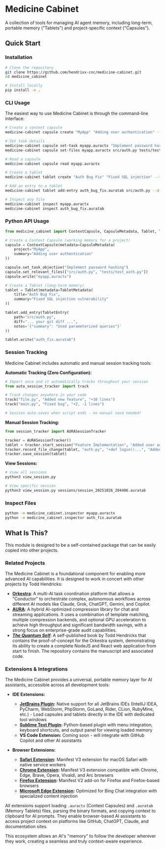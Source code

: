 # Medicine Cabinet

A collection of tools for managing AI agent memory, including long-term, portable memory ("Tablets") and project-specific context ("Capsules").

## Quick Start

### Installation

```bash
# Clone the repository
git clone https://github.com/hendrixx-cnc/medicine-cabinet.git
cd medicine_cabinet

# Install locally
pip install -e .
```

### CLI Usage

The easiest way to use Medicine Cabinet is through the command-line interface:

```bash
# Create a context capsule
medicine-cabinet capsule create "MyApp" "Adding user authentication" --author "Todd"

# Set task details
medicine-cabinet capsule set-task myapp.auractx "Implement password hashing"
medicine-cabinet capsule set-files myapp.auractx src/auth.py tests/test_auth.py

# Read a capsule
medicine-cabinet capsule read myapp.auractx

# Create a tablet
medicine-cabinet tablet create "Auth Bug Fix" "Fixed SQL injection" --tags security authentication

# Add an entry to a tablet
medicine-cabinet tablet add-entry auth_bug_fix.auratab src/auth.py --diff-file changes.diff --notes '{"summary": "Used parameterized queries"}'

# Inspect any file
medicine-cabinet inspect myapp.auractx
medicine-cabinet inspect auth_bug_fix.auratab
```

### Python API Usage

```python
from medicine_cabinet import ContextCapsule, CapsuleMetadata, Tablet, TabletMetadata, TabletEntry

# Create a Context Capsule (working memory for a project)
capsule = ContextCapsule(metadata=CapsuleMetadata(
    project="MyApp",
    summary="Adding user authentication"
))

capsule.set_task_objective("Implement password hashing")
capsule.set_relevant_files(["src/auth.py", "tests/test_auth.py"])
capsule.write("myapp.auractx")

# Create a Tablet (long-term memory)
tablet = Tablet(metadata=TabletMetadata(
    title="Auth Bug Fix",
    summary="Fixed SQL injection vulnerability"
))

tablet.add_entry(TabletEntry(
    path="src/auth.py",
    diff="... your git diff ...",
    notes='{"summary": "Used parameterized queries"}'
))

tablet.write("auth_fix.auratab")
```

### Session Tracking

Medicine Cabinet includes automatic and manual session tracking tools:

**Automatic Tracking (Zero Configuration):**
```python
# Import once and it automatically tracks throughout your session
from auto_session_tracker import track

# Track changes anywhere in your code
track("file.py", "Added new feature", "+10 lines")
track("main.py", "Fixed bug", "+2, -1 lines")

# Session auto-saves when script ends - no manual save needed!
```

**Manual Session Tracking:**
```python
from session_tracker import AURASessionTracker

tracker = AURASessionTracker()
tablet = tracker.start_session("Feature Implementation", "Added user auth")
tracker.record_file_change(tablet, "auth.py", "+def login()...", "Added login")
tracker.save_session(tablet)
```

**View Sessions:**
```bash
# View all sessions
python3 view_session.py

# View specific session
python3 view_session.py sessions/session_20251026_204406.auratab
```

### Inspect Files

```bash
python -m medicine_cabinet.inspector myapp.auractx
python -m medicine_cabinet.inspector auth_fix.auratab
```

## What Is This?

This module is designed to be a self-contained package that can be easily copied into other projects.

### Related Projects

The Medicine Cabinet is a foundational component for enabling more advanced AI capabilities. It is designed to work in concert with other projects by Todd Hendricks:

*   **[Orkestra](https://github.com/hendrixx-cnc/Orkestra)**: A multi-AI task coordination platform that allows a "Conductor" to orchestrate complex, autonomous workflows across different AI models like Claude, Grok, ChatGPT, Gemini, and Copilot.
*   **[AURA](https://github.com/hendrixx-cnc/AURA)**: A hybrid AI-optimized compression library for chat and streaming applications. It uses a combination of template matching, multiple compression backends, and optional GPU acceleration to achieve high throughput and significant bandwidth savings, with a strong focus on enterprise-grade audit capabilities.
*   [***The Quantum Self***](https://github.com/hendrixx-cnc/The-Quantum-Self): A self-published book by Todd Hendricks that contains the proof-of-concept for the Orkestra system, demonstrating its ability to create a complete NodeJS and React web application from start to finish. The repository contains the manuscript and associated code.

### Extensions & Integrations

The Medicine Cabinet provides a universal, portable memory layer for AI assistants, accessible across all development tools:

*   **IDE Extensions:**
    *   **[JetBrains Plugin](jetbrains-plugin/):** Native support for all JetBrains IDEs (IntelliJ IDEA, PyCharm, WebStorm, PhpStorm, GoLand, Rider, CLion, RubyMine, etc.) - Load capsules and tablets directly in the IDE with dedicated tool windows
    *   **[Sublime Text Plugin](sublime-extension/):** Python-based plugin with menu integration, keyboard shortcuts, and output panel for viewing loaded memory
    *   **VS Code Extension:** Coming soon - will integrate with GitHub Copilot and other AI assistants

*   **Browser Extensions:**
    *   **[Safari Extension](safari-extension/):** Manifest V3 extension for macOS Safari with native service workers
    *   **[Chrome Extension](chrome-extension/):** Manifest V3 extension compatible with Chrome, Edge, Brave, Opera, Vivaldi, and Arc browsers
    *   **[Firefox Extension](firefox-extension/):** Manifest V2 add-on for Firefox and Firefox-based browsers
    *   **[Microsoft Edge Extension](edge-extension/):** Optimized for Bing Chat integration with specialized content injection

All extensions support loading `.auractx` (Context Capsules) and `.auratab` (Memory Tablets) files, parsing the binary formats, and copying context to clipboard for AI prompts. They enable browser-based AI assistants to access project context on platforms like GitHub, ChatGPT, Claude, and documentation sites.

This ecosystem allows an AI's "memory" to follow the developer wherever they work, creating a seamless and truly context-aware experience.

